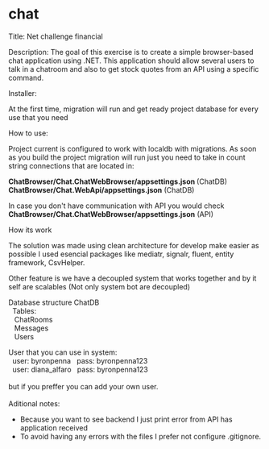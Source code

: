 # chat
Title: Net challenge financial

Description: 
The goal of this exercise is to create a simple browser-based chat application using .NET.
This application should allow several users to talk in a chatroom and also to get stock quotes
from an API using a specific command.

Installer:

At the first time, migration will run and get ready project database for every use that you need 

How to use:

Project current is configured to work with localdb with migrations.
As soon as you build the project migration will run just you need 
to take in count string connections that are located in:

<b>ChatBrowser/Chat.ChatWebBrowser/appsettings.json </b> (ChatDB)<br>
<b>ChatBrowser/Chat.WebApi/appsettings.json</b> (ChatDB)

In case you don't have communication with API you would check 
<b>ChatBrowser/Chat.ChatWebBrowser/appsettings.json</b> (API)

How its work

The solution was made using clean architecture for develop make easier as possible
I used esencial packages like mediatr, signalr, fluent, entity framework, CsvHelper.

Other feature is we have a decoupled system that works together 
and by it self are scalables (Not only system bot are decoupled) 


Database structure
ChatDB<br>
&nbsp;&nbsp;Tables:<br>
&nbsp;&nbsp;&nbsp;ChatRooms<br>
&nbsp;&nbsp;&nbsp;Messages<br>
&nbsp;&nbsp;&nbsp;Users<br>

User that you can use in system:<br>
&nbsp;&nbsp;user: byronpenna&nbsp;&nbsp; 	pass: byronpenna123<br>
&nbsp;&nbsp;user: diana_alfaro&nbsp;&nbsp; 	pass: byronpenna123<br>
<br>
but if you preffer you can add your own user.<br>
<br>
Aditional notes:<br>
* Because you want to see backend I just print error from API has application received<br>
* To avoid having any errors with the files I prefer not configure .gitignore.<br>
